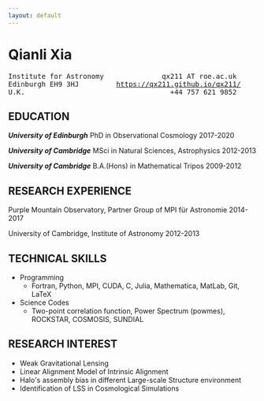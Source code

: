 ```yaml
---
layout: default
---
```


Qianli Xia
============

<pre>Institute for Astronomy              qx211 AT roe.ac.uk
Edinburgh EH9 3HJ         <a href="https://qx211.github.io/qx211/">https://qx211.github.io/qx211/</a>
U.K.                                   +44 757 621 9852</pre>

## EDUCATION
***University of Edinburgh***
PhD in Observational Cosmology            2017-2020

***University of Cambridge***
MSci in Natural Sciences, Astrophysics    2012-2013

***University of Cambridge***
B.A.(Hons) in Mathematical Tripos         2009-2012

## RESEARCH EXPERIENCE
Purple Mountain Observatory, Partner Group of MPI für Astronomie      2014-2017

University of Cambridge, Institute of Astronomy      2012-2013

## TECHNICAL SKILLS
- Programming 
	- Fortran, Python, MPI, CUDA, C, Julia, Mathematica, MatLab, Git, LaTeX
- Science Codes
	- Two-point correlation function, Power Spectrum (powmes), ROCKSTAR, COSMOSIS, SUNDIAL

## RESEARCH INTEREST
- Weak Gravitational Lensing
- Linear Alignment Model of Intrinsic Alignment
- Halo's assembly bias in different Large-scale Structure environment
- Identification of LSS in Cosmological Simulations
